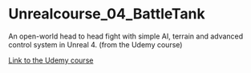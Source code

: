 # Unrealcourse_04_BattleTank
An open-world head to head fight with simple AI, terrain and advanced control system in Unreal 4. (from the Udemy course)

[Link to the Udemy course](https://www.udemy.com/unrealcourse)
